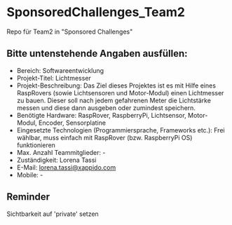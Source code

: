 # SponsoredChallenges_Team2
Repo für Team2 in "Sponsored Challenges"

## Bitte untenstehende Angaben ausfüllen:
- Bereich: Softwareentwicklung 
- Projekt-Titel: Lichtmesser
- Projekt-Beschreibung: Das Ziel dieses Projektes ist es mit Hilfe eines RaspRovers (sowie Lichtsensoren und Motor-Modul) einen Lichtmesser zu bauen. Dieser soll nach jedem gefahrenen Meter die Lichtstärke messen und diese dann ausgeben oder zumindest speichern.
- Benötigte Hardware: RaspRover, RaspberryPi, Lichtsensor, Motor-Modul, Encoder, Sensorplatine
- Eingesetzte Technologien (Programmiersprache, Frameworks etc.): Frei wählbar, muss einfach mit RaspRover (bzw. RaspberryPi OS) funktionieren
- Max. Anzahl Teammitglieder: -
- Zuständigkeit: Lorena Tassi
- E-Mail: lorena.tassi@xappido.com
- Mobile: -

## Reminder
Sichtbarkeit auf 'private' setzen
